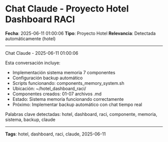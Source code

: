 # Chat Claude - Proyecto Hotel Dashboard RACI
**Fecha**: 2025-06-11 01:00:06
**Tipo**: Proyecto Hotel
**Relevancia**: Detectada automáticamente (hotel)

---

Chat Claude - 2025-06-11 01:00:06

Esta conversación incluye:
- Implementación sistema memoria 7 componentes
- Configuración backup automático
- Scripts funcionando: components_memory_system.sh
- Ubicación: ~/hotel_dashboard_raci/
- Componentes creados: 01-07 archivos .md
- Estado: Sistema memoria funcionando correctamente
- Próximo: Implementar backup automático con chat tiempo real

Palabras clave detectadas: hotel, dashboard, raci, componente, memoria, sistema, backup, claude

---

**Tags**: hotel, dashboard, raci, claude, 2025-06-11
